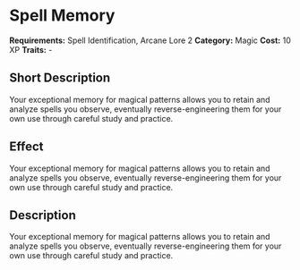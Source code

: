 # Spell Memory

**Requirements:** Spell Identification, Arcane Lore 2
**Category:** Magic
**Cost:** 10 XP
**Traits:** -


## Short Description
Your exceptional memory for magical patterns allows you to retain and analyze spells you observe, eventually reverse-engineering them for your own use through careful study and practice.

## Effect
Your exceptional memory for magical patterns allows you to retain and analyze spells you observe, eventually reverse-engineering them for your own use through careful study and practice.

## Description
Your exceptional memory for magical patterns allows you to retain and analyze spells you observe, eventually reverse-engineering them for your own use through careful study and practice.